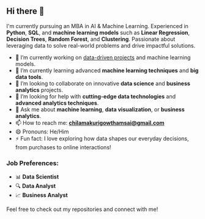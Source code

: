 ## Hi there 👋

I'm currently pursuing an MBA in AI & Machine Learning. Experienced in **Python**, **SQL**, and **machine learning models** such as **Linear Regression**, **Decision Trees**, **Random Forest**, and **Clustering**. Passionate about leveraging data to solve real-world problems and drive impactful solutions.

- 🔭 I’m currently working on [data-driven projects](https://github.com/Sai-gowtham1998) and machine learning models.
- 🌱 I’m currently learning advanced **machine learning techniques** and **big data tools**.
- 👯 I’m looking to collaborate on innovative **data science** and **business analytics** projects.
- 🤔 I’m looking for help with **cutting-edge data technologies** and **advanced analytics techniques**.
- 💬 Ask me about **machine learning**, **data visualization**, or **business analytics**.
- 📫 How to reach me: **chilamakurigowthamsai@gmail.com**
- 😄 Pronouns: He/Him
- ⚡ Fun fact: I love exploring how data shapes our everyday decisions, from purchases to online interactions!

### Job Preferences:
- 📊 **Data Scientist**
- 🔍 **Data Analyst**
- 📈 **Business Analyst**

Feel free to check out my repositories and connect with me!

